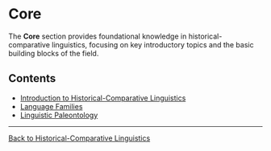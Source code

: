 # Core

The **Core** section provides foundational knowledge in historical-comparative linguistics, focusing on key introductory topics and the basic building blocks of the field.

## Contents
- [Introduction to Historical-Comparative Linguistics](Historical-Comparative-Linguistics.md)
- [Language Families](Language-Families.md)
- [Linguistic Paleontology](Linguistic-Paleontology.md)

---

[Back to Historical-Comparative Linguistics](../README.md)
